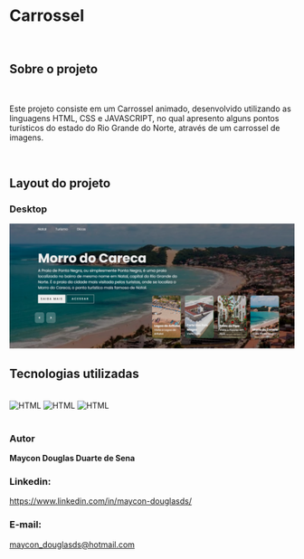 <h1>Carrossel </h1>
<br>
<h2>Sobre o projeto</h2>
<br>
<p> Este projeto consiste em um Carrossel animado, desenvolvido utilizando as linguagens HTML, CSS e JAVASCRIPT, 
  no qual apresento alguns pontos turísticos do estado do Rio Grande do Norte, através de um carrossel de imagens.</p>
<br>

<h2>Layout do projeto</h2>
<h3>Desktop</h3>
<img src="https://github.com/maycon-douglasd/turismo-no-rn/blob/main/src/imagens/desktop.png?raw=true" width="550px"/>


<h2>Tecnologias utilizadas</h2>

<div style="display: inline_block"><br> 
 <img aling= "center" alt="HTML" src="https://img.shields.io/badge/HTML5-E34F26?style=for-the-badge&logo=html5&logoColor=white"/> 
 <img aling= "center" alt="HTML" src="https://img.shields.io/badge/CSS3-1572B6?style=for-the-badge&logo=css3&logoColor=white"/>
 <img aling= "center" alt="HTML" src="https://img.shields.io/badge/JavaScript-F7DF1E?style=for-the-badge&logo=javascript&logoColor=black"/>
</div>
<br>
<h3>Autor</h3>

<strong>Maycon Douglas Duarte de Sena</strong>

<h3>Linkedin:</h3>
<a href= "https://www.linkedin.com/in/maycon-douglasds/" target="_blank">https://www.linkedin.com/in/maycon-douglasds/</a>

<h3>E-mail:</h3> <a href="mailto:maycon_douglasds@hotmail.com" target="_blank">maycon_douglasds@hotmail.com</a>
